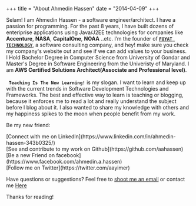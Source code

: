 +++
title = "About Ahmedin Hassen"
date = "2014-04-09"
+++

Selam! I am Ahmedin Hassen - a software engineer/architect. I have a passion for programming. For the past 8 years, I have built dozens of enteriprise applications using Java/J2EE technologies for companies like **Accenture**, **NASA**, **CapitalOne**, **NOAA** ..etc. I’m the founder of [**```FOYAT TECHNOLOGY```**](https://foyat.com), a software consulting company, and hey! make sure you check my company's website out and see if we can add values to your business. <br>
 I Hold Bachelor Degree in Computer Science from University of Gondar and Master's Degree in Software Engineering from the Univeristy of Maryland. I am **AWS Certified Solutions Architect(Associate and Professional level)**. <br><br>
**``` Teaching Is The New Learning!```** is my slogan.
I want to learn and keep up with the current trends in Software Development Technologies and Frameworks. The best and effective way to learn is teaching or blogging, because it enforces me to read a lot and really understand the subject before I blog about it. I also wanted to share my knowledge with others and my happiness spikes to the moon when people benefit from my work. 

Be my new friend: <br>
<div class = "social2">
 [Connect with me on LinkedIn](https://www.linkedin.com/in/ahmedin-hassen-343b0325/)<br>
 [See and contribute to my work on Github](https://github.com/aahassen)<br>
 [Be a new Friend on facebook](https://www.facebook.com/ahmedin.a.hassen)<br>
 [Follow me on Twitter](https://twitter.com/aayimer)<br>
 </div>

Have questions or suggestions? Feel free to <a href="mailto:ahmedin.hassen@foyat.com">shoot me an email</a> or contact me <a href="/contact">Here</a>

Thanks for reading!
